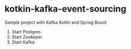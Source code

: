 # kotkin-kafka-event-sourcing
Sample project with Kafka Kotlin and Spring Booot

1) Start Postgres
2) Start Zookeper
3) Start Kafka
